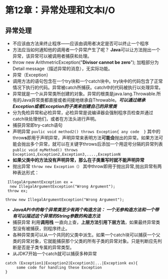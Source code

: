 # 第12章：异常处理和文本I/O

## 异常处理
* 不应该由方法来终止程序——应该由调用者决定是否可以终止一个程序
* 方法应当如何通知他的调用者一个异常产生了呢？   **Java**可以让方法抛出一个异常，该异常可以被调用者捕获和处理。
* throw new ArithmetricException("**Divisor cannot be zero**");   加粗部分为 Detail message（描述异常的消息），无实际功能。
* 异常（Exception）
* 调用方法的语句包含在一个try块和一个catch块中。try块中的代码包含了正常情况下执行的代码。异常被catch所捕获。catch中的代码被执行以处理异常。
* 异常就是一个从异常类所创建的对象。异常的根类是java.lang.Throwable.所有的Java异常类都直接或者间接地继承自Throwable。***可以通过继承Exception或者Exception的子类来创建自己的异常类***
* 分为免检异常和必检异常，必检异常是说编译器会强制程序员检查并通过catch块处理他们，或者在方法头进行声明。
* 捕获异常即try-catch语句   
* 声明异常 `puvlic void method2() throws Exception{ any code  }`   其中的throw**s**即用于声明异常，声明异常来表明方法**可能会**抛出的异常。如果方法可能会抛出多个异常，就可以在关键字throws后添加一个用逗号分隔的异常列表  
`public void myMethod() throws Exception1,Exception2,Exception3,....,ExceptionN` 
* **如果父类中的方法没有声明异常，那么在子类重写时就不能声明异常**
* 抛出异常 `throw new Exception（）`     其中throw即用于抛出异常,抛出异常有两种表达形式：
```
 IllegalArgumentException ex = 
  new IllegalArgumentException("Wrong Argument");
 throw ex;
```
 `throw new IllegalArgumentException("Wrong Argument");`
 * ***JavaAPI中的每个异常类至少有两个构造方法： 一个无参构造方法和一个带有可以描述这个异常的String参数的构造方法***
 * 捕获异常  利用**调用栈**   一直向上查，**上层方法引用下层方法**，如果最终异常类型没有被捕获，则程序终止。
 * 各种异常类可以从一个共同的父类中派生。如果一个catch块可以捕获一个父类的异常对象，它就能捕获那个父类的所有子类的异常对象。只是判断应先判断是否是子类专属的异常类型。
 * 从JDK7开始一个catch就可以捕获多种异常
 ```
 catch (Exception1|Exception2|Exception3|...|Exceptionk ex){
      some code for handling these Exception
 }
 ```
